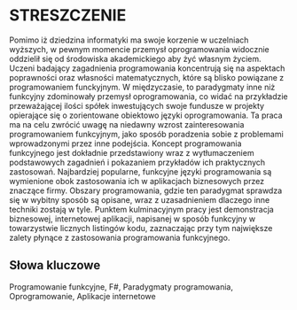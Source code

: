 STRESZCZENIE
============

Pomimo iż dziedzina informatyki ma swoje korzenie w uczelniach wyższych, w pewnym momencie przemysł oprogramowania widocznie oddzielił się od środowiska akademickiego aby żyć własnym życiem.
Uczeni badający zagadnienia programowania koncentrują się na aspektach poprawności oraz własności matematycznych, które są blisko powiązane z programowaniem funckyjnym.
W międzyczasie, to paradygmaty inne niż funkcyjny zdominowały przemysł oprogramowania, co widać na przykładzie przeważającej ilości spółek inwestujących swoje fundusze w projekty opierające się o zorientowane obiektowo języki oprogramowania.
Ta praca ma na celu zwrócić uwagę na niedawny wzrost zainteresowania programowaniem funkcyjnym, jako sposób poradzenia sobie z problemami wprowadzonymi przez inne podejścia.
Koncept programowania funkcyjnego jest dokładnie przedstawiony wraz z wytłumaczeniem podstawowych zagadnień i pokazaniem przykładów ich praktycznych zastosowań.
Najbardziej popularne, funkcyjne języki programowania są wymienione obok zastosowania ich w aplikacjach biznesowych przez znaczące firmy.
Obszary programowania, gdzie ten paradygmat sprawdza się w wybitny sposób są opisane, wraz z uzasadnieniem dlaczego inne techniki zostają w tyle.
Punktem kulminacyjnym pracy jest demonstracja biznesowej, internetowej aplikacji, napisanej w sposób funkcyjny w towarzystwie licznych listingów kodu, zaznaczając przy tym największe zalety płynące z zastosowania programowania funkcyjnego.

Słowa kluczowe
--------------
Programowanie funkcyjne, F#, Paradygmaty programowania, Oprogramowanie, Aplikacje internetowe